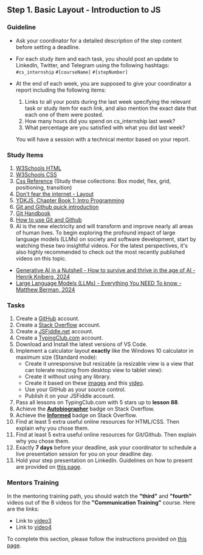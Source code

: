 ## Step 1. Basic Layout - Introduction to JS

### Guideline

- Ask your coordinator for a detailed description of the step content before setting a deadline.

- For each study item and each task, you should post an update to LinkedIn, Twitter, and Telegram using the following hashtags:
`#cs_internship`
`#[courseName]`
`#[stepNumber]`

- At the end of each week, you are supposed to give your coordinator a report including the following items:
  1. Links to all your posts during the last week specifying the relevant task or study item for each link, and also mention the exact date that each one of them were posted.
  2. How many hours did you spend on cs_internship last week?
  3. What percentage are you satisfied with what you did last week?

  You will have a session with a technical mentor based on your report.
  
### Study Items  <!-- omit in toc -->

1. [W3Schools HTML](https://www.w3schools.com/html/default.asp)
2. [W3Schools CSS](https://www.w3schools.com/css/default.asp)
3. [Css Reference](https://cssreference.io/) (Study these collections: Box model, flex, grid, positioning, transition)
4. [Don't fear the internet - Layout](http://www.dontfeartheinternet.com/08-layout/)
5. [YDKJS, Chapter Book 1: Intro Programming](https://github.com/getify/You-Dont-Know-JS/blob/1st-ed/up%20%26%20going/ch1.md)
6. [Git and Github quick introduction](https://youtu.be/wpISo9TNjfU?si=bP6GuAHQXNQQx5fS)
7. [Git Handbook](https://guides.github.com/introduction/git-handbook/)
8. [How to use Git and Github](https://youtu.be/HkdAHXoRtos?si=GuoimMTGpS0dGwYm)
9. AI is the new electricity and will transform and improve nearly all areas of human lives.
To begin exploring the profound impact of large language models (LLMs) on society and software development, start by watching these two insightful videos.
For the latest perspectives, it's also highly recommended to check out the most recently published videos on this topic.
- [Generative AI in a Nutshell - How to survive and thrive in the age of AI - Henrik Kniberg, 2024](https://www.youtube.com/watch?v=2IK3DFHRFfw)
- [Large Language Models (LLMs) - Everything You NEED To know - Matthew Berman, 2024](https://www.youtube.com/watch?v=osKyvYJ3PRM)

### Tasks  <!-- omit in toc -->

1. Create a [GitHub](https://github.com/) account.
2. Create a [Stack Overflow](https://stackoverflow.com/) account.
3. Create a [JSFiddle.net](https://JSFiddle.net/) account.
4. Create a [TypingClub.com](https://www.typingclub.com/) account.
5. Download and Install the latest versions of VS Code.
6. Implement a calculator layout **exactly** like the Windows 10 calculator in maximum size (Standard mode):
    - Create it unresponsive but resizable (a resizable view is a view that can tolerate resizing from desktop view to tablet view):
    - Create it without using any library.
    - Create it based on these [images](https://github.com/cs-internship/cs-internship-spec/blob/master/courses/web/images/step1) and this [video](https://youtu.be/k-kNYeOyX4c).
    - Use your GitHub as your source control.
    - Publish it on your JSFiddle account.
7. Pass all lessons on TypingClub.com with 5 stars up to **lesson 88**.
8. Achieve the [**Autobiographer**](https://stackoverflow.com/help/badges/9/autobiographer) badge on Stack Overflow.
9. Achieve the [**Informed**](https://stackoverflow.com/help/badges/2600/informed) badge on Stack Overflow.
10. Find at least 5 extra useful online resources for HTML/CSS. Then explain why you chose them.
11. Find at least 5 extra useful online resources for Git/Github. Then explain why you chose them.
12. Exactly **7 days** before your deadline, ask your coordinator to schedule a live presentation session for you on your deadline day.
13. Hold your step presentation on LinkedIn. Guidelines on how to present are provided on [this page](https://github.com/cs-internship/cs-internship-spec/blob/master/courses/presentation-guidelines.md).

### Mentors Training

In the mentoring training path, you should watch the **"third"** and **"fourth"** videos out of the 8 videos for the **"Communication Training"** course. Here are the links:

- Link to [video3](https://drive.google.com/file/d/1omtXZwZCVE7mmtQNM1TnGy7Py5KXLgBx/view?usp=sharing)
- Link to [video4](https://drive.google.com/file/d/1Nr_vAxNQ3wx7zOrc7v7RJNHfRWFTSac-/view?usp=sharing)

To complete this section, please follow the instructions provided on [this page](https://github.com/cs-internship/cs-internship-spec/blob/master/courses/mentoring-workshops-instruction.md).
 
